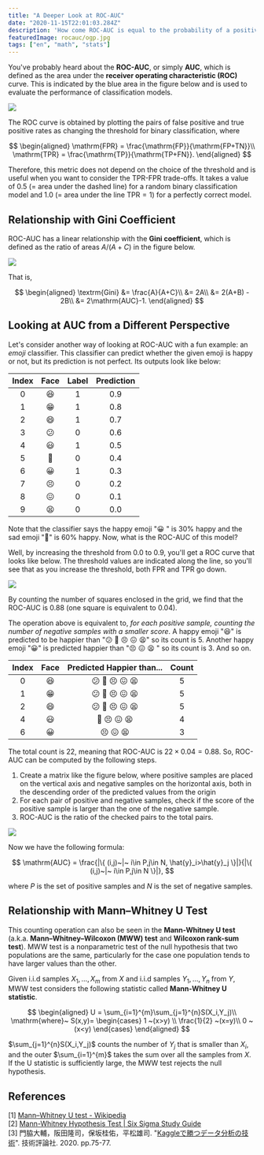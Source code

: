 ```yaml
---
title: "A Deeper Look at ROC-AUC"
date: "2020-11-15T22:01:03.284Z"
description: 'How come ROC-AUC is equal to the probability of a positive sample ranked higher than negative ones? This post provides an answer with a fun example.'
featuredImage: rocauc/ogp.jpg
tags: ["en", "math", "stats"]
---
```


You've probably heard about the **ROC-AUC**, or simply **AUC**, which is defined as the area under the **receiver operating characteristic (ROC)** curve. This is indicated by the blue area in the figure below and is used to evaluate the performance of classification models.

![](2020-11-12-10-07-58.png)

The ROC curve is obtained by plotting the pairs of false positive and true positive rates as changing the threshold for binary classification, where

$$
\begin{aligned}
\mathrm{FPR} = \frac{\mathrm{FP}}{\mathrm{FP+TN}}\\
\mathrm{TPR} = \frac{\mathrm{TP}}{\mathrm{TP+FN}}.
\end{aligned}
$$

Therefore, this metric does not depend on the choice of the threshold and is useful when you want to consider the TPR-FPR trade-offs. It takes a value of 0.5 (= area under the dashed line) for a random binary classification model and 1.0 (= area under the line $\mathrm{TPR}=1$) for a perfectly correct model.

## Relationship with Gini Coefficient
ROC-AUC has a linear relationship with the **Gini coefficient**, which is defined as the ratio of areas $A/(A+C)$ in the figure below.

![](2020-11-12-09-52-34.png)

That is,

$$
\begin{aligned}
\textrm{Gini} &= \frac{A}{A+C}\\
&= 2A\\
&= 2(A+B) - 2B\\
&= 2\mathrm{AUC}-1.
\end{aligned}
$$

## Looking at AUC from a Different Perspective
Let's consider another way of looking at ROC-AUC with a fun example: an *emoji* classifier. This classifier can predict whether the given emoji is happy or not, but its prediction is not perfect. Its outputs look like below:

| Index | Face  | Label | Prediction |
| :---: | :---: | :---: | :--------: |
|   0   |   😆   |   1   |    0.9     |
|   1   |   😁   |   1   |    0.8     |
|   2   |   😄   |   1   |    0.7     |
|   3   |   😕   |   0   |    0.6     |
|   4   |   😃   |   1   |    0.5     |
|   5   |   🙁   |   0   |    0.4     |
|   6   |   😀   |   1   |    0.3     |
|   7   |   😣   |   0   |    0.2     |
|   8   |   😖   |   0   |    0.1     |
|   9   |   😫   |   0   |    0.0     |

Note that the classifier says the happy emoji "😀 " is 30% happy and the sad emoji "🙁" is 60% happy. Now, what is the ROC-AUC of this model?

Well, by increasing the threshold from 0.0 to 0.9, you'll get a ROC curve that looks like below. The threshold values are indicated along the line, so you'll see that as you increase the threshold, both FPR and TPR go down.

![](2020-11-14-11-52-30.png)

By counting the number of squares enclosed in the grid, we find that the ROC-AUC is 0.88 (one square is equivalent to 0.04).

The operation above is equivalent to, *for each positive sample, counting the number of negative samples with a smaller score*. A happy emoji "😆" is predicted to be happier than "😕 🙁 😣 😖 😫" so its count is 5. Another happy emoji "😀" is predicted happier than "😣 😖 😫 " so its count is 3. And so on.

| Index | Face  | Predicted Happier than... | Count |
| :---: | :---: | :-----------------------: | :---: |
|   0   |   😆   |         😕 🙁 😣 😖 😫         |   5   |
|   1   |   😁   |         😕 🙁 😣 😖 😫         |   5   |
|   2   |   😄   |         😕 🙁 😣 😖 😫         |   5   |
|   4   |   😃   |          🙁 😣 😖 😫          |   4   |
|   6   |   😀   |           😣 😖 😫           |   3   |

The total count is 22, meaning that ROC-AUC is $22 \times 0.04=0.88$. So, ROC-AUC can be computed by the following steps.
1. Create a matrix like the figure below, where positive samples are placed on the vertical axis and negative samples on the horizontal axis, both in the descending order of the predicted values from the origin
2. For each pair of positive and negative samples, check if the score of the positive sample is larger than the one of the negative sample.
3. ROC-AUC is the ratio of the checked pairs to the total pairs. 

![](2020-11-12-10-04-19.png)

Now we have the following formula:

$$
\mathrm{AUC} = \frac{|\{ (i,j)~|~ i\in P,j\in N, \hat{y}_i>\hat{y}_j \}|}{|\{ (i,j)~|~ i\in P,j\in N \}|},
$$

where $P$ is the set of positive samples and $N$ is the set of negative samples.

## Relationship with Mann–Whitney U Test 
This counting operation can also be seen in the **Mann-Whitney U test** (a.k.a. **Mann–Whitney–Wilcoxon (MWW) test** and **Wilcoxon rank-sum test**). MWW test is a nonparametric test of the null hypothesis that two populations are the same, particularly for the case one population tends to have larger values than the other. 

Given i.i.d samples $X_1,\ldots,X_m$ from $X$ and i.i.d samples $Y_1,\ldots,Y_n$ from $Y$, 
MWW test considers the following statistic called **Mann-Whitney U statistic**.

$$
\begin{aligned}
U = \sum_{i=1}^{m}\sum_{j=1}^{n}S(X_i,Y_j)\\
\mathrm{where}~ S(x,y)=
\begin{cases}
    1 ~(x>y) \\
    \frac{1}{2} ~(x=y)\\
    0 ~(x<y)
  \end{cases}
\end{aligned}
$$

$\sum_{j=1}^{n}S(X_i,Y_j)$ counts the number of $Y_j$ that is smaller than $X_i$, and the outer $\sum_{i=1}^{m}$ takes the sum over all the samples from $X$. If the U statistic is sufficiently large, the MWW test rejects the null hypothesis.

## References
[1] [Mann–Whitney U test - Wikipedia](https://en.wikipedia.org/wiki/Mann%E2%80%93Whitney_U_test)  
[2] [Mann-Whitney Hypothesis Test | Six Sigma Study Guide](https://sixsigmastudyguide.com/mann-whitney-non-parametric-hypothesis-test/)  
[3] 門脇大輔，阪田隆司，保坂桂佑，平松雄司. "[Kaggleで勝つデータ分析の技術](https://gihyo.jp/book/2019/978-4-297-10843-4)". 技術評論社. 2020. pp.75-77.